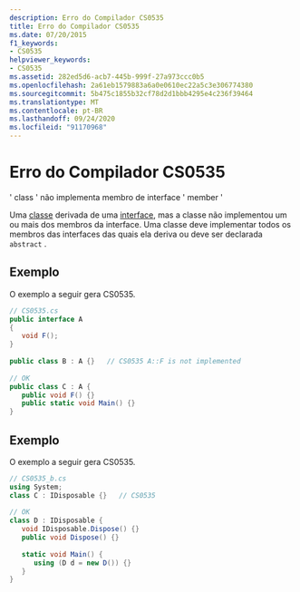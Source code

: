 ```yaml
---
description: Erro do Compilador CS0535
title: Erro do Compilador CS0535
ms.date: 07/20/2015
f1_keywords:
- CS0535
helpviewer_keywords:
- CS0535
ms.assetid: 282ed5d6-acb7-445b-999f-27a973ccc0b5
ms.openlocfilehash: 2a61eb1579883a6a0e0610ec22a5c3e306774380
ms.sourcegitcommit: 5b475c1855b32cf78d2d1bbb4295e4c236f39464
ms.translationtype: MT
ms.contentlocale: pt-BR
ms.lasthandoff: 09/24/2020
ms.locfileid: "91170968"
---
```

# <a name="compiler-error-cs0535"></a>Erro do Compilador CS0535

' class ' não implementa membro de interface ' member '  
  
 Uma [classe](../language-reference/keywords/class.md) derivada de uma [interface](../language-reference/keywords/interface.md), mas a classe não implementou um ou mais dos membros da interface. Uma classe deve implementar todos os membros das interfaces das quais ela deriva ou deve ser declarada `abstract` .  
  
## <a name="example"></a>Exemplo  

 O exemplo a seguir gera CS0535.  
  
```csharp  
// CS0535.cs  
public interface A  
{  
   void F();  
}  
  
public class B : A {}   // CS0535 A::F is not implemented  
  
// OK  
public class C : A {  
   public void F() {}  
   public static void Main() {}  
}  
```  
  
## <a name="example"></a>Exemplo  

 O exemplo a seguir gera CS0535.  
  
```csharp  
// CS0535_b.cs  
using System;  
class C : IDisposable {}   // CS0535  
  
// OK  
class D : IDisposable {  
   void IDisposable.Dispose() {}  
   public void Dispose() {}  
  
   static void Main() {  
      using (D d = new D()) {}  
   }  
}  
```
